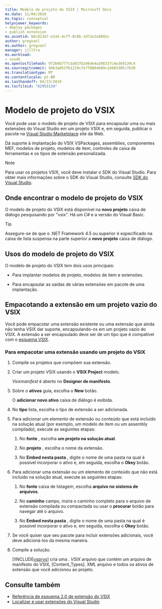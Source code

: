 ```yaml
---
title: Modelo de projeto do VSIX | Microsoft Docs
ms.date: 11/04/2016
ms.topic: conceptual
helpviewer_keywords:
- deploy packages
- publish extension
ms.assetid: b6c82167-e2a5-4cff-8c8b-2d72e2a9092c
author: gregvanl
ms.author: gregvanl
manager: jillfra
ms.workload:
- vssdk
ms.openlocfilehash: 972b0b777cda837b246de4a208337c4e369139c4
ms.sourcegitcommit: 94b3a052fb1229c7e7f8804b09c1d403385c7630
ms.translationtype: MT
ms.contentlocale: pt-BR
ms.lasthandoff: 04/23/2019
ms.locfileid: "62953134"
---
```

# <a name="vsix-project-template"></a>Modelo de projeto do VSIX

Você pode usar o modelo de projeto de VSIX para encapsular uma ou mais extensões do Visual Studio em um projeto VSIX e, em seguida, publicar o pacote na [Visual Studio Marketplace](https://marketplace.visualstudio.com/) site da Web.

 Dá suporte à implantação do VSIX VSPackages, assemblies, componentes MEF, modelos de projeto, modelos de item, controles de caixa de ferramentas e os tipos de extensão personalizada.

> [!NOTE]
> Para usar os projetos VSIX, você deve instalar o SDK do Visual Studio. Para obter mais informações sobre o SDK do Visual Studio, consulte [SDK do Visual Studio](../extensibility/visual-studio-sdk.md).

## <a name="where-to-find-the-vsix-project-template"></a>Onde encontrar o modelo de projeto do VSIX

O modelo de projeto do VSIX está disponível na **novo projeto** caixa de diálogo pesquisando por "vsix".  Há um C# e a versão do Visual Basic.

> [!TIP]
> Assegure-se de que o .NET Framework 4.5 ou superior é especificado na caixa de lista suspensa na parte superior a **novo projeto** caixa de diálogo.

## <a name="uses-of-the-vsix-project-template"></a>Usos do modelo de projeto do VSIX

O modelo de projeto do VSIX tem dois usos principais:

- Para implantar modelos de projeto, modelos de item e extensões.

- Para encapsular as saídas de várias extensões em pacote de uma implantação.

## <a name="packaging-an-extension-in-an-empty-vsix-project"></a>Empacotando a extensão em um projeto vazio do VSIX

Você pode empacotar uma extensão existente ou uma extensão que ainda não tenha VSIX dar suporte, encapsulando-os em um projeto vazio do VSIX. A extensão a ser encapsulado deve ser de um tipo que é compatível com o [esquema VSIX](../extensibility/vsix-extension-schema-2-0-reference.md).

### <a name="to-package-an-extension-by-using-a-vsix-project"></a>Para empacotar uma extensão usando um projeto do VSIX

1. Compile os projetos que compõem sua extensão.

2. Criar um projeto VSIX usando o **VSIX Project** modelo.

    *Vsixmanifest* é aberto no **Designer de manifesto**.

3. Sobre o **ativos** guia, escolha o **New** botão.

    O **adicionar novo ativo** caixa de diálogo é exibida.

4. No **tipo** lista, escolha o tipo de extensão a ser adicionada.

5. Para adicionar um elemento de extensão ou conteúdo que está incluído na solução atual (por exemplo, um modelo de item ou um assembly compilado), execute as seguintes etapas:

   1. No **fonte** , escolha **um projeto na solução atual**.

   2. No **projeto** , escolha o nome da extensão.

   3. No **Embed nesta pasta** , digite o nome de uma pasta na qual é possível incorporar o ativo e, em seguida, escolha o **Okey** botão.

6. Para adicionar uma extensão ou um elemento de conteúdo que não está incluído na solução atual, execute as seguintes etapas:

   1. No **fonte** caixa de listagem, escolha **arquivo no sistema de arquivos**.

   2. No **caminho** campo, insira o caminho completo para o arquivo de extensão compilada ou compactada ou usar o **procurar** botão para navegar até o arquivo.

   3. No **Embed nesta pasta** , digite o nome de uma pasta na qual é possível incorporar o ativo e, em seguida, escolha o **Okey** botão.

7. Se você quiser que seu pacote para incluir extensões adicionais, você deve adicioná-los da mesma maneira.

8. Compile a solução.

    [!INCLUDE[vsprvs](../code-quality/includes/vsprvs_md.md)] cria uma *. VSIX* arquivo que contém um arquivo de manifesto do VSIX, [Content_Types]*. XML* arquivo e todos os ativos de extensão que você adicionou ao projeto.

## <a name="see-also"></a>Consulte também

- [Referência de esquema 2.0 de extensão do VSIX](../extensibility/vsix-extension-schema-2-0-reference.md)
- [Localizar e usar extensões do Visual Studio](../ide/finding-and-using-visual-studio-extensions.md)